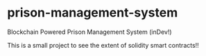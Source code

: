 # prison-management-system
Blockchain Powered Prison Management System (inDev!)

This is a small project to see the extent of solidity smart contracts!!
